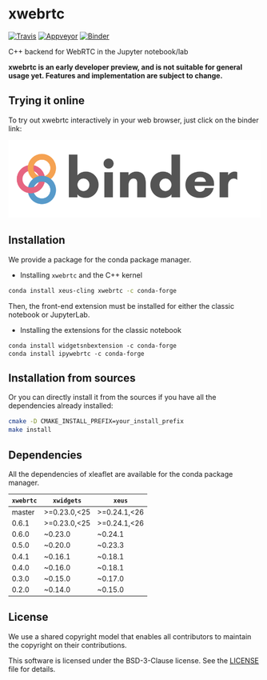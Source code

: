 # xwebrtc

[![Travis](https://travis-ci.org/QuantStack/xwebrtc.svg?branch=master)](https://travis-ci.org/QuantStack/xwebrtc)
[![Appveyor](https://ci.appveyor.com/api/projects/status/5vjulggfcaknmxsh?svg=true)](https://ci.appveyor.com/project/QuantStack/xwebrtc/branch/master)
[![Binder](https://img.shields.io/badge/launch-binder-brightgreen.svg)](https://mybinder.org/v2/gh/QuantStack/xwebrtc/stable?filepath=notebooks)

C++ backend for WebRTC in the Jupyter notebook/lab

**xwebrtc is an early developer preview, and is not suitable for general usage yet. Features and implementation are subject to change.**

## Trying it online

To try out xwebrtc interactively in your web browser, just click on the binder link:

[![Binder](docs/source/binder-logo.svg)](https://mybinder.org/v2/gh/QuantStack/xwebrtc/stable?filepath=notebooks)

## Installation

We provide a package for the conda package manager.

- Installing `xwebrtc` and the C++ kernel

```bash
conda install xeus-cling xwebrtc -c conda-forge
```

Then, the front-end extension must be installed for either the classic notebook or JupyterLab.

- Installing the extensions for the classic notebook

```
conda install widgetsnbextension -c conda-forge
conda install ipywebrtc -c conda-forge
```

## Installation from sources

Or you can directly install it from the sources if you have all the dependencies already installed:

```bash
cmake -D CMAKE_INSTALL_PREFIX=your_install_prefix
make install
```

## Dependencies

All the dependencies of xleaflet are available for the conda package manager.

| `xwebrtc`  | `xwidgets`    |  `xeus`         |
|------------|---------------|-----------------|
|  master    | >=0.23.0,<25  |  >=0.24.1,<26   |
|  0.6.1     | >=0.23.0,<25  |  >=0.24.1,<26   |
|  0.6.0     |   ~0.23.0     |  ~0.24.1        |
|  0.5.0     |   ~0.20.0     |  ~0.23.3        |
|  0.4.1     |   ~0.16.1     |  ~0.18.1        |
|  0.4.0     |   ~0.16.0     |  ~0.18.1        |
|  0.3.0     |   ~0.15.0     |  ~0.17.0        |
|  0.2.0     |   ~0.14.0     |  ~0.15.0        |

## License

We use a shared copyright model that enables all contributors to maintain the
copyright on their contributions.

This software is licensed under the BSD-3-Clause license. See the [LICENSE](LICENSE) file for details.
